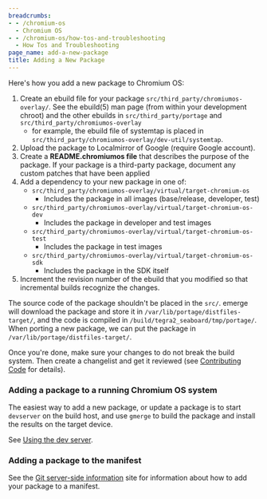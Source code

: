 ```yaml
---
breadcrumbs:
- - /chromium-os
  - Chromium OS
- - /chromium-os/how-tos-and-troubleshooting
  - How Tos and Troubleshooting
page_name: add-a-new-package
title: Adding a New Package
---
```


Here's how you add a new package to Chromium OS:

1.  Create an ebuild file for your package
            `src/third_party/chromiumos-overlay/`. See the ebuild(5) man page
            (from within your development chroot) and the other ebuilds in
            `src/third_party/portage` and `src/third_party/chromiumos-overlay`
    *   for example, the ebuild file of systemtap is placed in
                `src/third_party/chromiumos-overlay/dev-util/systemtap`.
2.  Upload the package to Localmirror of Google (require Google
            account).
3.  Create a **README.chromiumos file** that describes the purpose of
            the package. If your package is a third-party package, document any
            custom patches that have been applied
4.  Add a dependency to your new package in one of:
    *   `src/third_party/chromiumos-overlay/virtual/target-chromium-os`
        *   Includes the package in all images (base/release, developer,
                    test)
    *   `src/third_party/chromiumos-overlay/virtual/target-chromium-os-dev`
        *   Includes the package in developer and test images
    *   `src/third_party/chromiumos-overlay/virtual/target-chromium-os-test`
        *   Includes the package in test images
    *   `src/third_party/chromiumos-overlay/virtual/target-chromium-os-sdk`
        *   Includes the package in the SDK itself
5.  Increment the revision number of the ebuild that you modified so
            that incremental builds recognize the changes.

The source code of the package shouldn't be placed in the `src/`. emerge will
download the package and store it in `/var/lib/portage/distfiles-target/`, and
the code is compiled in `/build/tegra2_seaboard/tmp/portage/`. When porting a
new package, we can put the package in `/var/lib/portage/distfiles-target/`.

Once you're done, make sure your changes to do not break the build system. Then
create a changelist and get it reviewed (see [Contributing
Code](/developers/contributing-code) for details).

### Adding a package to a running Chromium OS system

The easiest way to add a new package, or update a package is to start
`devserver` on the build host, and use `gmerge` to build the package and install
the results on the target device.

See [Using the dev
server](http://www.chromium.org/chromium-os/how-tos-and-troubleshooting/using-the-dev-server#TOC-How-to-build-a-single-package-and-i).

### Adding a package to the manifest

See the [Git server-side
information](http://www.chromium.org/chromium-os/how-tos-and-troubleshooting/git-server-side-information#TOC-How-do-I-add-my-project-to-the-mani)
site for information about how to add your package to a manifest.